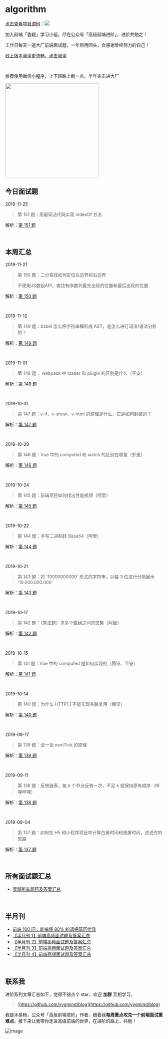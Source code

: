 # algorithm

[点击查看项目源码](https://github.com/Advanced-Frontend/Daily-Interview-Question)：![](https://img.shields.io/github/stars/Advanced-Frontend/Daily-Interview-Question?style=social)

加入前端「壹题」学习小组，尽在公众号「高级前端进阶」，进阶共勉之！

工作日每天一道大厂前端面试题，一年后再回头，会感谢曾经努力的自己！

[线上版本阅读更流畅，点击阅读](https://muyiy.cn/question/)



<br/>

推荐使用微信小程序，上下班路上刷一点，半年突击进大厂



<img src="http://resource.muyiy.cn/image/20200106214930.jpg" height="300px">

<br/>




## 今日面试题
2019-11-25

> 第 151 题：用最简洁代码实现 indexOf 方法
>



解析：[第 151 题](https://github.com/Advanced-Frontend/Daily-Interview-Question/issues/321)

<br/>




## 本周汇总



2019-11-21

> 第 150 题：二分查找如何定位左边界和右边界
>
> 不使用JS数组API，查找有序数列最先出现的位置和最后出现的位置



解析：[第 150 题](https://github.com/Advanced-Frontend/Daily-Interview-Question/issues/320)

<br/>



2019-11-12

> 第 149 题：babel 怎么把字符串解析成 AST，是怎么进行词法/语法分析的？

解析：[第 149 题](https://github.com/Advanced-Frontend/Daily-Interview-Question/issues/315)

<br/>



2019-11-01

> 第 148 题： webpack 中 loader 和 plugin 的区别是什么（平安）



解析：[第 148 题](https://github.com/Advanced-Frontend/Daily-Interview-Question/issues/308)

<br/>



2019-10-31

> 第 147 题：v-if、v-show、v-html 的原理是什么，它是如何封装的？



解析：[第 147 题](https://github.com/Advanced-Frontend/Daily-Interview-Question/issues/307)

<br/>



2019-10-29

> 第 146 题：Vue 中的 computed 和 watch 的区别在哪里（虾皮）



解析：[第 146 题](https://github.com/Advanced-Frontend/Daily-Interview-Question/issues/304)

<br/>



2019-10-24

> 第 145 题：前端项目如何找出性能瓶颈（阿里）



解析：[第 145 题](https://github.com/Advanced-Frontend/Daily-Interview-Question/issues/300)

<br/>



2019-10-22

> 第 144 题：手写二进制转 Base64（阿里）



解析：[第 144 题](https://github.com/Advanced-Frontend/Daily-Interview-Question/issues/299)

<br/>



2019-10-21

> 第 143 题：将 '10000000000' 形式的字符串，以每 3 位进行分隔展示 '10.000.000.000'



解析：[第 143 题](https://github.com/Advanced-Frontend/Daily-Interview-Question/issues/296)

<br/>



2019-10-17

> 第 142 题：（算法题）求多个数组之间的交集（阿里）



解析：[第 142 题](https://github.com/Advanced-Frontend/Daily-Interview-Question/issues/293)

<br/>



2019-10-15

> 第 141 题：Vue 中的 computed 是如何实现的（腾讯、平安）



解析：[第 141 题](https://github.com/Advanced-Frontend/Daily-Interview-Question/issues/291)

<br/>



2019-10-14

> 第 140 题：为什么 HTTP1.1 不能实现多路复用（腾讯）



解析：[第 140 题](https://github.com/Advanced-Frontend/Daily-Interview-Question/issues/290)

<br/>



2019-09-17

> 第 139 题：谈一谈 nextTick 的原理



解析：[第 139 题](https://github.com/Advanced-Frontend/Daily-Interview-Question/issues/281)

<br/>



2019-09-11

> 第 138 题：反转链表，每 k 个节点反转一次，不足 k 就保持原有顺序（哔哩哔哩）



解析：[第 138 题](https://github.com/Advanced-Frontend/Daily-Interview-Question/issues/278)

<br/>



2019-09-04

> 第 137 题：如何在 H5 和小程序项目中计算白屏时间和首屏时间，说说你的思路



解析：[第 137 题](https://github.com/Advanced-Frontend/Daily-Interview-Question/issues/272)

<br/>




## 所有面试题汇总

-   [壹题所有题目及答案汇总](https://github.com/Advanced-Frontend/Daily-Interview-Question/blob/master/datum/summary.md)

<br/>



## 半月刊

- [前端 100 问：能搞懂 80% 的请把简历给我](https://github.com/yygmind/blog/issues/43)
- [【半月刊 1】前端高频面试题及答案汇总](https://juejin.im/post/5c6977e46fb9a049fd1063dc)
- [【半月刊 2】前端高频面试题及答案汇总](https://juejin.im/post/5c7bd72ef265da2de80f7f17)
- [【半月刊 3】前端高频面试题及答案汇总](https://juejin.im/post/5c9ac3f66fb9a070e056718f)
- [【半月刊 4】前端高频面试题及答案汇总](https://juejin.im/post/5cb3376bf265da039c0543da)

<br/>



## 联系我

进阶系列文章汇总如下，觉得不错点个 star，欢迎 **加群** 互相学习。

> [https://github.com/yygmind/blog](https://github.com/yygmind/blog)

我是木易杨，公众号「高级前端进阶」作者，跟着我**每周重点攻克一个前端面试重难点**。接下来让我带你走进高级前端的世界，在进阶的路上，共勉！

![image](http://resource.muyiy.cn/image/20200123162151.png)
